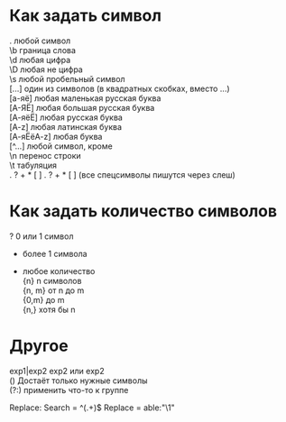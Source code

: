 # Как задать символ  
.	любой символ  
\b	граница слова  
\d	любая цифра  
\D	любая не цифра  
\s	любой пробельный символ  
[...]	один из символов (в квадратных скобках, вместо ...)  
[а-яё]	любая маленькая русская буква  
[А-ЯЁ]	любая большая русская буква  
[А-яёЁ]	любая русская буква  
[A-z]	любая латинская буква  
[А-яЁёA-z]	любая буква  
[^...]	любой символ, кроме  
\n	перенос строки  
\t	табуляция  
\. \? \+ \* \[ \]	. ? + * [ ] (все спецсимволы пишутся через слеш)  

# Как задать количество символов  
?	0 или 1 символ  
+	более 1 символа  
*	любое количество  
{n}	n символов  
{n, m}	от n до m  
{0,m}	до m  
{n,}	хотя бы n  

# Другое  
exp1|exp2	exp2 или exp2  
()	Достаёт только нужные символы  
(?:)	применить что-то к группе  

Replace:
Search = ^(.+)$
Replace = able:"\1"
